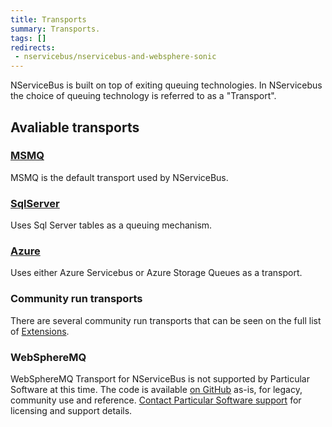```yaml
---
title: Transports
summary: Transports.
tags: []
redirects:
 - nservicebus/nservicebus-and-websphere-sonic
---
```


NServiceBus is built on top of exiting queuing technologies. In NServicebus the choice of queuing technology is referred to as a "Transport".

## Avaliable transports

### [MSMQ](/nservicebus/msmq)

MSMQ is the default transport used by NServiceBus.

### [SqlServer](/nservicebus/sqlserver)

Uses Sql Server tables as a queuing mechanism.

### [Azure](/nservicebus/azure)

Uses either Azure Servicebus or Azure Storage Queues as a transport.

### Community run transports

There are several community run transports that can be seen on the full list of [Extensions](/platform/extensions.md#transports).

### WebSphereMQ

WebSphereMQ Transport for NServiceBus is not supported by Particular Software at this time. The code is available [on GitHub](https://github.com/ParticularLabs/NServiceBus.WebSphereMQ) as-is, for legacy, community use and reference. [Contact Particular Software support](http://particular.net/ContactUs) for licensing and support details.
